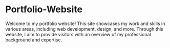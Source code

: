 # Portfolio-Website
Welcome to my portfolio website! This site showcases my work and skills in various areas, including web development, design, and more. Through this website, I aim to provide visitors with an overview of my professional background and expertise.
